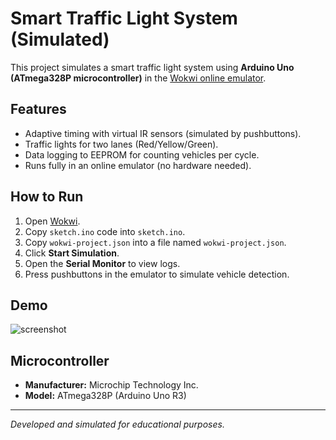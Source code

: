 # Smart Traffic Light System (Simulated)

This project simulates a smart traffic light system using **Arduino Uno (ATmega328P microcontroller)** in the [Wokwi online emulator](https://wokwi.com).

## Features
- Adaptive timing with virtual IR sensors (simulated by pushbuttons).
- Traffic lights for two lanes (Red/Yellow/Green).
- Data logging to EEPROM for counting vehicles per cycle.
- Runs fully in an online emulator (no hardware needed).

## How to Run
1. Open [Wokwi](https://wokwi.com/projects/new/arduino-uno).
2. Copy `sketch.ino` code into `sketch.ino`.
3. Copy `wokwi-project.json` into a file named `wokwi-project.json`.
4. Click **Start Simulation**.
5. Open the **Serial Monitor** to view logs.
6. Press pushbuttons in the emulator to simulate vehicle detection.

## Demo
![screenshot](docs/demo.png)

## Microcontroller
- **Manufacturer:** Microchip Technology Inc.
- **Model:** ATmega328P (Arduino Uno R3)

---
*Developed and simulated for educational purposes.*
